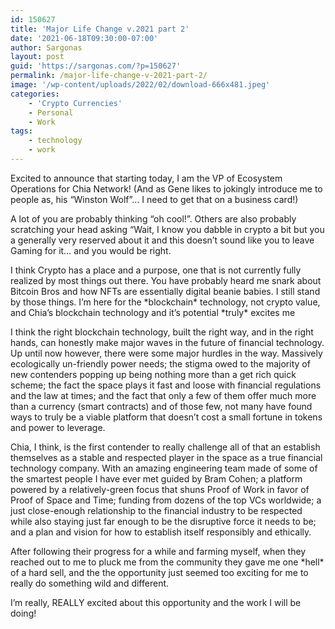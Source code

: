 ```yaml
---
id: 150627
title: 'Major Life Change v.2021 part 2'
date: '2021-06-18T09:30:00-07:00'
author: Sargonas
layout: post
guid: 'https://sargonas.com/?p=150627'
permalink: /major-life-change-v-2021-part-2/
image: '/wp-content/uploads/2022/02/download-666x481.jpeg'
categories:
    - 'Crypto Currencies'
    - Personal
    - Work
tags:
    - technology
    - work
---
```


Excited to announce that starting today, I am the VP of Ecosystem Operations for Chia Network! (And as Gene likes to jokingly introduce me to people as, his “Winston Wolf”… I need to get that on a business card!)

A lot of you are probably thinking “oh cool!”. Others are also probably scratching your head asking “Wait, I know you dabble in crypto a bit but you a generally very reserved about it and this doesn’t sound like you to leave Gaming for it… and you would be right.

I think Crypto has a place and a purpose, one that is not currently fully realized by most things out there. You have probably heard me snark about Bitcoin Bros and how NFTs are essentially digital beanie babies. I still stand by those things. I’m here for the \*blockchain\* technology, not crypto value, and Chia’s blockchain technology and it’s potential \*truly\* excites me

I think the right blockchain technology, built the right way, and in the right hands, can honestly make major waves in the future of financial technology. Up until now however, there were some major hurdles in the way. Massively ecologically un-friendly power needs; the stigma owed to the majority of new contenders popping up being nothing more than a get rich quick scheme; the fact the space plays it fast and loose with financial regulations and the law at times; and the fact that only a few of them offer much more than a currency (smart contracts) and of those few, not many have found ways to truly be a viable platform that doesn’t cost a small fortune in tokens and power to leverage.

Chia, I think, is the first contender to really challenge all of that an establish themselves as a stable and respected player in the space as a true financial technology company. With an amazing engineering team made of some of the smartest people I have ever met guided by Bram Cohen; a platform powered by a relatively-green focus that shuns Proof of Work in favor of Proof of Space and Time; funding from dozens of the top VCs worldwide; a just close-enough relationship to the financial industry to be respected while also staying just far enough to be the disruptive force it needs to be; and a plan and vision for how to establish itself responsibly and ethically.

After following their progress for a while and farming myself, when they reached out to me to pluck me from the community they gave me one \*hell\* of a hard sell, and the the opportunity just seemed too exciting for me to really do something wild and different.

I’m really, REALLY excited about this opportunity and the work I will be doing!